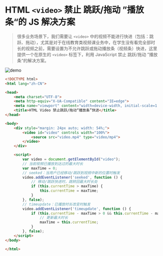 # HTML `<video>` 禁止 跳跃/拖动 ”播放条“的 JS 解决方案

> 很多业务场景下，我们需要让 `<video>` 中的视频不能进行快进（包括：跳跃、拖动），尤其是对于在线教育类视频课业务中，在学生没有看完全部时长的视频之前，需要设置为不允许跳跃或拖动播放条（视频条）快进，这里提供一个在原生的 `<video>` 标签下，利用 JavaScript 禁止 跳跃/拖动 ”播放条“的解决方案。

![demo](mark-img/demo.gif)

```html
<!DOCTYPE html>
<html lang="zh-CN">

<head>
    <meta charset="UTF-8">
    <meta http-equiv="X-UA-Compatible" content="IE=edge">
    <meta name="viewport" content="width=device-width, initial-scale=1.0">
    <title>HTML Video 禁止跳跃/拖动“播放条”快进</title>
</head>

<body>
    <div style="margin: 24px auto; width: 54%;">
        <video id="video" controls width="100%">
            <source src="video.mp4" type="video/mp4">
        </video>
    </div>

    <script>
        var video = document.getElementById("video");
        // 当前视频已播放到达过的最大时长
        var maxTime = 0;
        // seeked：当用户已经移动/跳跃到视频中新的位置时触发
        video.addEventListener('seeked', function () {
            // 移动/跳跃快进时，跳转回最大时长处
            if (this.currentTime > maxTime) {
                this.currentTime = maxTime;
            }
        }, false);
        // timeupdate：已播放时长改变时触发
        video.addEventListener('timeupdate', function () {
            if (this.currentTime - maxTime > 0 && this.currentTime - maxTime < 0.3) {
                // 更新最大时长
                maxTime = this.currentTime;
            }
        }, false);
    </script>
</body>

</html>
```

